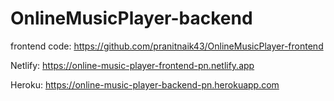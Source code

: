 # OnlineMusicPlayer-backend

frontend code: https://github.com/pranitnaik43/OnlineMusicPlayer-frontend

Netlify: https://online-music-player-frontend-pn.netlify.app

Heroku: https://online-music-player-backend-pn.herokuapp.com
